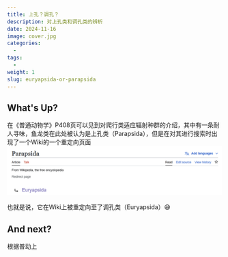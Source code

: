 ```yaml
---
title: 上孔？调孔？
description: 对上孔类和调孔类的辨析
date: 2024-11-16
image: cover.jpg
categories:
  - 
tags:
  - 
weight: 1
slug: euryapsida-or-parapsida
---
```

## What's Up?

在《普通动物学》P408页可以见到对爬行类适应辐射种群的介绍，其中有一条耐人寻味，鱼龙类在此处被认为是上孔类（Parapsida），但是在对其进行搜索时出现了一个Wiki的一个重定向页面![重定向页面](./wiki.png)

也就是说，它在Wiki上被重定向至了调孔类（Euryapsida）:sweat_smile:

## And next?

根据普动上